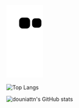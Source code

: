 ![Snake animation](https://github.com/douniattn/douniattn/blob/output/github-contribution-grid-snake.svg)


![Top Langs](https://github-readme-stats.vercel.app/api/top-langs/?username=douniattn&layout=compact)

![douniattn's GitHub stats](https://github-readme-stats.vercel.app/api?username=douniattn&show_icons=true&theme=radical)
